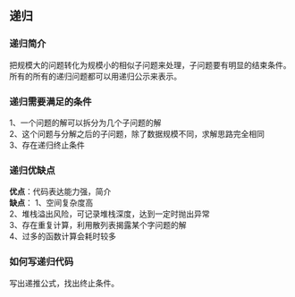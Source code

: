 ## 递归
### 递归简介
把规模大的问题转化为规模小的相似子问题来处理，子问题要有明显的结束条件。所有的所有的递归问题都可以用递归公示来表示。
### 递归需要满足的条件
1、一个问题的解可以拆分为几个子问题的解</br>
2、这个问题与分解之后的子问题，除了数据规模不同，求解思路完全相同</br>
3、存在递归终止条件

### 递归优缺点
**优点**：代码表达能力强，简介</br>
**缺点**：
1、空间复杂度高</br>
2、堆栈溢出风险，可记录堆栈深度，达到一定时抛出异常</br>
3、存在重复计算，利用散列表揭露某个字问题的解</br>
4、过多的函数计算会耗时较多

### 如何写递归代码
写出递推公式，找出终止条件。
